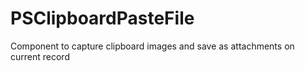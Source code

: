 # PSClipboardPasteFile
Component to capture clipboard images and save as attachments on current record
